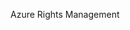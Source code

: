 <Token xmlns:xlink="http://www.w3.org/1999/xlink">Azure Rights Management</Token>

<!--HONumber=Mar16_HO1-->


